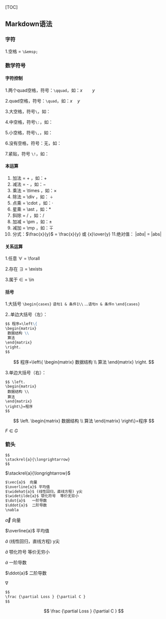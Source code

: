[TOC]

## Markdown语法

### 字符

1.空格 =  `\&emsp;`

### 数学符号

#### 字符控制

1.两个quad空格，符号：`\qquad`，如：$x\qquad y$ 

2.quad空格，符号：`\quad`，如：$x\quad y$ 

3.大空格，符号`\`，如： 

4.中空格，符号`\:`，如： 

5.小空格，符号`\,`，如： 

6.没有空格，符号：无，如： 

7.紧贴，符号 `\!`，如：

#### 本运算

1. 加法 = \+ ，如：$+$
2. 减法 = \- ，如：$-$
3. 乘法 = \times ，如：$\times$
4. 除法 = \div ，如： $\div$
5. 点乘 = \cdot ，如：$\cdot$
6. 星乘 = \ast ，如：$\ast$
7. 斜除 = / ，如：$/$
8. 加减 = \pm ，如：$\pm$
9. 减加 = \mp ，如：$\mp$
10. 分式：$\frac{x}{y}$ = \frac{x}{y} 或 {x}\over{y}
11.绝对值： $|abs|$ = |abs|

#### 关系运算

1.任意 $\forall$ = \forall

2.存在 $\exists$ = \exists

3.属于 $\in$ = \in

#### 括号

1.大括号 `\begin{cases}` `语句1 & 条件1\\` …`语句n & 条件n` `\end{cases}` 

2..单边大括号（左）：

```markdown
$$ 程序=\left\{
\begin{matrix}
 数据结构 \\
 算法 
\end{matrix}
\right.
$$
```

$$ 程序=\left\{ \begin{matrix} 数据结构 \\ 算法  \end{matrix} \right. $$

3.单边大括号（右）：

```
$$ \left.
\begin{matrix}
 数据结构 \\
 算法 
\end{matrix}
\right\}=程序
$$
```

$$ \left. \begin{matrix} 数据结构 \\ 算法  \end{matrix} \right\}=程序 $$ 





$F\in G$





### 箭头

```
$$
\stackrel{a}{\longrightarrow}
$$
```



$\stackrel{a}{\longrightarrow}$ 



```markdown
$\vec{a}$  向量
$\overline{a}$ 平均值
$\widehat{a}$ (线性回归，直线方程) y尖
$\widetilde{a}$ 颚化符号  等价无穷小
$\dot{a}$   一阶导数
$\ddot{a}$  二阶导数
\nabla
```

$\vec{a}$  向量 

$\overline{a}$ 平均值

 $\widehat{a}$ (线性回归，直线方程) y尖

 $\widetilde{a}$ 颚化符号  等价无穷小

 $\dot{a}$   一阶导数 

 $\ddot{a}$  二阶导数

$\nabla$ 

```markdown
$$
\frac {\partial Loss } {\partial C }
$$
```


$$
\frac {\partial Loss } {\partial C }
$$